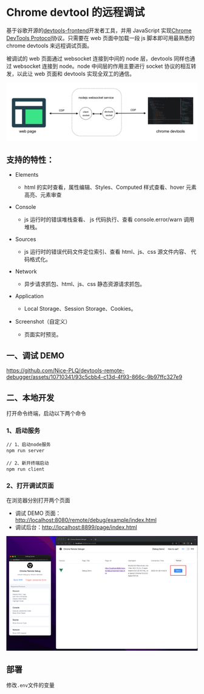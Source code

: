 # Chrome devtool 的远程调试

基于谷歌开源的[devtools-frontend](https://github.com/ChromeDevTools/devtools-frontend)开发者工具，并用 JavaScript 实现[Chrome DevTools Protocol](https://chromedevtools.github.io/devtools-protocol/)协议。只需要在 web 页面中加载一段 js 脚本即可用最熟悉的 chrome devtools 来远程调试页面。

被调试的 web 页面通过 websocket 连接到中间的 node 层，devtools 同样也通过 websocket 连接到 node。node 中间层的作用主要进行 socket 协议的相互转发，以此让 web 页面和 devtools 实现全双工的通信。

![](./images/img.png)

## 支持的特性：

- Elements
  - html 的实时查看，属性编辑、Styles、Computed 样式查看、hover 元素高亮、元素审查
- Console

  - js 运行时的错误堆栈查看、 js 代码执行、查看 console.error/warn
    调用堆栈。

- Sources

  - js 运行时的错误代码文件定位索引、查看 html、js、css 源文件内容、
    代码格式化。

- Network

  - 异步请求抓包、html、js、css 静态资源请求抓包。

- Application
  - Local Storage、Session Storage、Cookies。
- Screenshot（自定义）
  - 页面实时预览。

## 一、调试 DEMO

https://github.com/Nice-PLQ/devtools-remote-debugger/assets/10710341/93c5cbb4-c13d-4f93-866c-9b97ffc327e9

## 二、本地开发

打开命令终端，启动以下两个命令

### 1、启动服务

```
// 1、启动node服务
npm run server

// 2、新开终端启动
npm run client
```

### 2、打开调试页面

在浏览器分别打开两个页面

- 调试 DEMO 页面：[http://localhost:8080/remote/debug/example/index.html](http://localhost:8080/remote/debug/example/index.html)
- 调试后台：[http://localhost:8899/page/index.html](http://localhost:8899/page/index.html)

![](./images/img2.png)

## 部署

修改`.env`文件的变量
